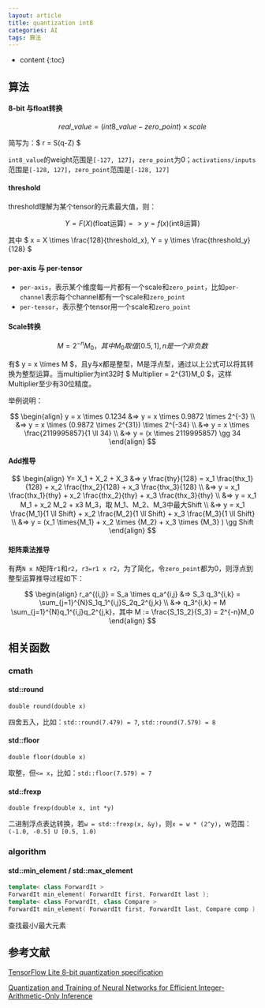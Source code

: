 ```yaml
---
layout: article
title: quantization int8
categories: AI
tags: 算法
---
```


* content
{:toc}
## 算法

#### 8-bit 与float转换

$$
real\_value = (int8\_value - zero\_point)\times scale
$$

简写为：$ r = S(q-Z) $

`int8_value`的weight范围是`[-127, 127]`，`zero_point`为0；`activations/inputs`范围是`[-128, 127]`，`zero_point`范围是`[-128, 127]`

#### threshold

threshold理解为某个tensor的元素最大值，则：

$$ Y = F(X) \text{(float运算)} => y = f(x) \text{(int8运算)} $$

其中 $ x = X \times \frac{128}{threshold_x}, Y = y \times \frac{threshold_y}{128} $
#### per-axis 与 per-tensor

* `per-axis`，表示某个维度每一片都有一个scale和`zero_point`，比如`per-channel`表示每个channel都有一个scale和`zero_point`
* `per-tensor`，表示整个tensor用一个scale和`zero_point`

<!--more-->

#### Scale转换

$$
M = 2^{-n}M_0，其中M_0取值[0.5,1], n是一个非负数
$$

有$ y = x \times M $，且y与x都是整型，M是浮点型，通过以上公式可以将其转换为整型运算。当multiplier为int32时
$ Multiplier = 2^{31}M_0 $，这样Multiplier至少有30位精度。

举例说明：

$$
\begin{align}
y = x \times 0.1234 &=> y = x \times 0.9872 \times 2^{-3} \\
&=> y = x \times (0.9872 \times 2^{31}) \times 2^{-34} \\
&=> y = x \times \frac{2119995857}{1 \ll 34} \\
&=> y = (x \times 2119995857) \gg 34
\end{align}
$$

#### Add推导

$$
\begin{align}
Y= X_1 + X_2 + X_3 &=> y \frac{thy}{128} = x_1 \frac{thx_1}{128} + x_2 \frac{thx_2}{128} + x_3 \frac{thx_3}{128} \\
&=> y = x_1 \frac{thx_1}{thy} + x_2 \frac{thx_2}{thy} + x_3 \frac{thx_3}{thy} \\
&=> y = x_1 M_1 + x_2 M_2 + x3 M_3，取 M_1、M_2、M_3中最大Shift \\
&=> y = x_1 \frac{M_1}{1 \ll Shift} + x_2 \frac{M_2}{1 \ll Shift} + x_3 \frac{M_3}{1 \ll Shift} \\
&=> y = (x_1 \times{M_1} + x_2 \times {M_2} + x_3 \times {M_3} ) \gg Shift
\end{align}
$$

#### 矩阵乘法推导

有两`N x N`矩阵`r1`和`r2`，`r3=r1 x r2`，为了简化，令`zero_point`都为0，则浮点到整型运算推导过程如下：

$$
\begin{align}
r_a^{(i,j)} = S_a \times q_a^{i,j} &=> S_3 q_3^{i,k} = \sum_{j=1}^{N}S_1q_1^{i,j}S_2q_2^{j,k} \\
&=> q_3^{i,k} = M \sum_{j=1}^{N}q_1^{i,j}q_2^{j,k}，其中 M := \frac{S_1S_2}{S_3} = 2^{-n}M_0
\end{align}
$$

## 相关函数

### cmath

#### std::round

`double round(double x)`

四舍五入，比如：`std::round(7.479) = 7`, `std::round(7.579) = 8`

#### std::floor

`double floor(double x)`

取整，但`<= x`，比如：`std::floor(7.579) = 7`

#### std::frexp

`double frexp(double x, int *y)`

二进制浮点表达转换，若`w = std::frexp(x, &y)`，则`x = w * (2^y)`，w范围：`(-1.0, -0.5] U [0.5, 1.0)`

### algorithm

#### std::min_element / std::max_element

```c++
template< class ForwardIt >
ForwardIt min_element( ForwardIt first, ForwardIt last );
template< class ForwardIt, class Compare >
ForwardIt min_element( ForwardIt first, ForwardIt last, Compare comp );
```

查找最小/最大元素

## 参考文献

[TensorFlow Lite 8-bit quantization specification](https://www.tensorflow.org/lite/performance/quantization_spec)

[Quantization and Training of Neural Networks for Efficient Integer-Arithmetic-Only Inference](https://arxiv.org/abs/1712.05877)

